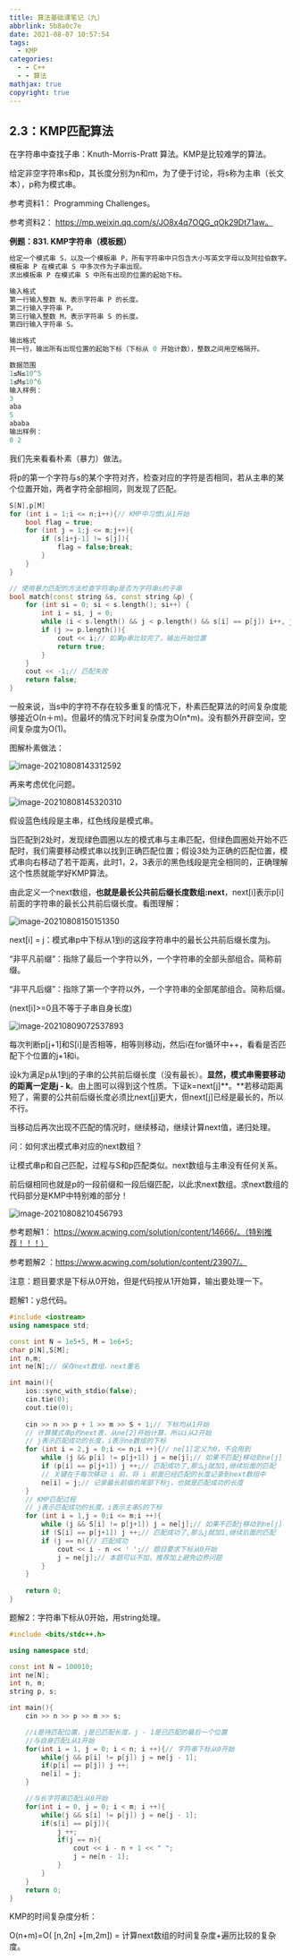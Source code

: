 ```yaml
---
title: 算法基础课笔记（九）
abbrlink: 5b8a0c7e
date: 2021-08-07 10:57:54
tags:
  - KMP
categories:
  - - C++
  - - 算法
mathjax: true
copyright: true
---
```


## 2.3：KMP匹配算法

在字符串中查找子串：Knuth-Morris-Pratt 算法。KMP是比较难学的算法。

给定非空字符串s和p，其长度分别为n和m，为了便于讨论，将s称为主串（长文本），p称为模式串。

<!--more-->

参考资料1： Programming Challenges。

参考资料2：  https://mp.weixin.qq.com/s/JO8x4q7OQG_qOk29Dt71aw。

**例题：831. KMP字符串（模板题）**

```C++
给定一个模式串 S，以及一个模板串 P，所有字符串中只包含大小写英文字母以及阿拉伯数字。
模板串 P 在模式串 S 中多次作为子串出现。
求出模板串 P 在模式串 S 中所有出现的位置的起始下标。

输入格式
第一行输入整数 N，表示字符串 P 的长度。
第二行输入字符串 P。
第三行输入整数 M，表示字符串 S 的长度。
第四行输入字符串 S。

输出格式
共一行，输出所有出现位置的起始下标（下标从 0 开始计数），整数之间用空格隔开。

数据范围
1≤N≤10^5
1≤M≤10^6
输入样例：
3
aba
5
ababa
输出样例：
0 2
```

我们先来看看朴素（暴力）做法。

将p的第一个字符与s的某个字符对齐，检查对应的字符是否相同，若从主串的某个位置开始，两者字符全部相同，则发现了匹配。

```C++
S[N],p[M]
for (int i = 1;i <= n;i++){// KMP中习惯i从1开始
    bool flag = true;
    for (int j = 1;j <= m;j++){
        if (s[i+j-1] != s[j]){
            flag = false;break;
        }
    }
}

// 使用暴力匹配的方法检查字符串p是否为字符串s的子串
bool match(const string &s, const string &p) { 
    for (int si = 0; si < s.length(); si++) {
        int i = si, j = 0;
        while (i < s.length() && j < p.length() && s[i] == p[j]) i++, j++; 
        if (j >= p.length()){
            cout << i;// 如果p串比较完了，输出开始位置
            return true;
        }
    }
    cout << -1;// 匹配失败
    return false;
}
```

一般来说，当s中的字符不存在较多重复的情况下，朴素匹配算法的时间复杂度能够接近Ο(n＋m)。但最坏的情况下时间复杂度为Ο(n*m)。没有额外开辟空间，空间复杂度为O(1)。

图解朴素做法：

![image-20210808143312592](算法基础课笔记（九）/image-20210808143312592.png)

再来考虑优化问题。

![image-20210808145320310](算法基础课笔记（九）/image-20210808145320310.png)

假设蓝色线段是主串，红色线段是模式串。

当匹配到2处时，发现绿色圆圈以左的模式串与主串匹配，但绿色圆圈处开始不匹配时，我们需要移动模式串以找到正确匹配位置；假设3处为正确的匹配位置，模式串向右移动了若干距离，此时1，2，3表示的黑色线段是完全相同的，正确理解这个性质就能学好KMP算法。

由此定义一个next数组，**也就是最长公共前后缀长度数组:next**，next[i]表示p[i]前面的字符串的最长公共前后缀长度。看图理解：

![image-20210808150151350](算法基础课笔记（九）/image-20210808150151350.png)

next[i] = j：模式串p中下标从1到i的这段字符串中的最长公共前后缀长度为j。

“非平凡前缀”：指除了最后一个字符以外，一个字符串的全部头部组合。简称前缀。

“非平凡后缀”：指除了第一个字符以外，一个字符串的全部尾部组合。简称后缀。

(next[i]>=0且不等于子串自身长度)

![image-20210809072537893](算法基础课笔记（九）/image-20210809072537893.png)

每次判断p[j+1]和S[i]是否相等，相等则移动j，然后i在for循环中++，看看是否匹配下个位置的j+1和i。

设k为满足p从1到j的子串的公共前后缀长度（没有最长）。**显然，模式串需要移动的距离一定是j - k**。由上图可以得到这个性质。下证k=next[j]**。**若移动距离短了，需要的公共前后缀长度必须比next[j]更大，但next[j]已经是最长的，所以不行。

 当移动后再次出现不匹配的情况时，继续移动，继续计算next值，递归处理。

问：如何求出模式串对应的next数组？

让模式串p和自己匹配，过程与S和p匹配类似。next数组与主串没有任何关系。

前后缀相同也就是p的一段前缀和一段后缀匹配，以此求next数组。求next数组的代码部分是KMP中特别难的部分！

![image-20210808210456793](算法基础课笔记（九）/image-20210808210456793.png)

参考题解1： https://www.acwing.com/solution/content/14666/。（特别推荐！！！）

参考题解2 ：https://www.acwing.com/solution/content/23907/。

注意：题目要求是下标从0开始，但是代码按从1开始算，输出要处理一下。

题解1：y总代码。

```C++
#include <iostream>
using namespace std;

const int N = 1e5+5, M = 1e6+5;
char p[N],S[M];
int n,m;
int ne[N];// 保存next数组，next重名

int main(){
    ios::sync_with_stdio(false);
    cin.tie(0);
    cout.tie(0);
    
    cin >> n >> p + 1 >> m >> S + 1;// 下标均从1开始
    // 计算模式串p的next表，从ne[2]开始计算，所以i从2开始
    // j表示匹配成功的长度，i表示ne数组的下标
    for (int i = 2,j = 0;i <= n;i ++){// ne[1]定义为0，不会用到
        while (j && p[i] != p[j+1]) j = ne[j];// 如果不匹配j移动到ne[j]
        if (p[i] == p[j+1]) j ++;// 匹配成功了,那么j就加1,继续后面的匹配
        // 关键在于每次移动 i 前，将 i 前面已经匹配的长度记录到next数组中
        ne[i] = j;// 记录最长前缀的尾部下标j，也就是匹配成功的长度
    }
    // KMP匹配过程
    // j表示匹配成功的长度，i表示主串S的下标
    for (int i = 1,j = 0;i <= m;i ++){
        while (j && S[i] != p[j+1]) j = ne[j];// 如果不匹配j移动到ne[j]
        if (S[i] == p[j+1]) j ++;// 匹配成功了,那么j就加1,继续后面的匹配
        if (j == n){// 匹配成功
            cout << i - n << ' ';// 题目要求下标从0开始
            j = ne[j];// 本题可以不加，推荐加上避免边界问题
        }
    }
    
    return 0;
}
```

题解2：字符串下标从0开始，用string处理。

```C++
#include <bits/stdc++.h>

using namespace std;

const int N = 100010;
int ne[N];
int n, m;
string p, s;

int main(){
    cin >> n >> p >> m >> s;

    //i是待匹配位置，j是已匹配长度，j - 1是已匹配的最后一个位置
    //与自身匹配i从1开始
    for(int i = 1, j = 0; i < n; i ++){// 字符串下标从0开始
        while(j && p[i] != p[j]) j = ne[j - 1];
        if(p[i] == p[j]) j ++;
        ne[i] = j;
    }

    //与长字符串匹配i从0开始
    for(int i = 0, j = 0; i < m; i ++){
        while(j && s[i] != p[j]) j = ne[j - 1];
        if(s[i] == p[j]){
            j ++;
            if(j == n){
                cout << i - n + 1 << " ";
                j = ne[n - 1];
            }
        }
    }
    return 0;
}
```

KMP的时间复杂度分析：

O(n+m)=O( [n,2n] +[m,2m]) = 计算next数组的时间复杂度+遍历比较的复杂度。
